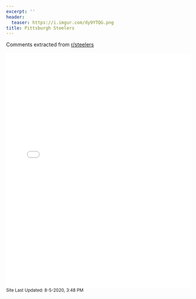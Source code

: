 ```yaml
---
excerpt: ''
header:
  teaser: https://i.imgur.com/dy9YTQG.png
title: Pittsburgh Steelers
---
```


Comments extracted from [r/steelers](https://reddit.com/r/steelers)
<iframe id="igraph" scrolling="no" style="border:none;" seamless="seamless" src="/plots/NFL/PIT.html" height="640" width="100%"></iframe>
<small>Site Last Updated: 8-5-2020, 3:48 PM</small>